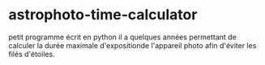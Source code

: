 # astrophoto-time-calculator
petit programme écrit en python il a quelques années permettant de calculer la durée maximale d'expositionde l'appareil photo afin d'éviter les filés d'étoiles.
